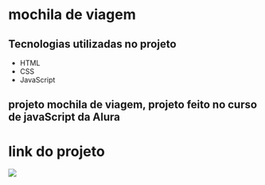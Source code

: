 # mochila de viagem
## Tecnologias utilizadas no projeto
* HTML
* CSS
* JavaScript
## projeto mochila de viagem, projeto feito no curso de javaScript da Alura
# link do projeto
   <a href="https://memoteca-gray.vercel.app/listarPensamento" target="_blank"><img src="https://img.shields.io/badge/-mochila_de_viagem-purple?style=for-the-badge&logo=aluraplayo&logoColor=white"></a>
